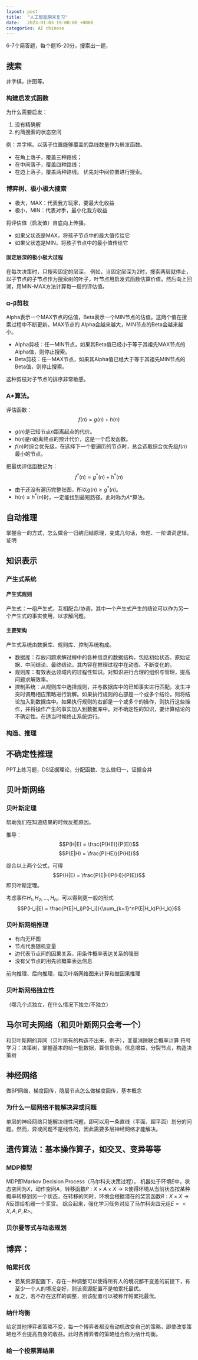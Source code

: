 ```yaml
---
layout: post
title:  "人工智能期末复习"
date:   2023-01-03 19:00:00 +0800
categories: AI chinese
---
```


6-7个简答题，每个题15-20分，搜索出一题，
## 搜索
井字棋，拼图等。

### 构建启发式函数
为什么需要启发：
1. 没有精确解
2. 约简搜索的状态空间

例：井字棋。以落子位置能够覆盖的路线数量作为启发函数。
- 在角上落子，覆盖三种路线；
- 在中间落子，覆盖四种路线；
- 在边上落子，覆盖两种路线。
优先对中间位置进行搜索。

### 博弈树、极小极大搜索
- 极大，MAX：代表我方玩家，要最大化收益
- 极小，MIN：代表对手，最小化我方收益

将评估值（启发值）自底向上传播。
- 如果父状态是MAX，将孩子节点中的最大值传给它
- 如果父状态是MIN，将孩子节点中的最小值传给它

#### 固定层深的极小极大过程
在每次决策时，只搜索固定的层深。
例如，当固定层深为2时，搜索两层就停止，以子节点的子节点作为搜索树的叶子，叶节点用启发式函数估算价值。然后向上回溯，用MIN-MAX方法计算每一层的评估值。

### α-β剪枝

Alpha表示一个MAX节点的估值，Beta表示一个MIN节点的估值。这两个值在搜索过程中不断更新。MAX节点的 Alpha会越来越大，MIN节点的Beta会越来越小。

- Alpha剪枝：任一MIN节点，如果其Beta值已经小于等于其祖先MAX节点的Alpha值，则停止搜索。
- Beta剪枝：任一MAX节点，如果其Alpha值已经大于等于其祖先MIN节点的Beta值，则停止搜索。

这种剪枝对子节点的排序非常敏感。

### A*算法。
评估函数：
$$f(n) = g(n) + h(n)$$
- $g(n)$是已知节点$n$距离起点的代价。
- $h(n)$是$n$距离终点的预计代价，这是一个启发函数。
- $f(n)$时综合优先级，在选择下一个要遍历的节点时，总会选取综合优先级$f(n)$最小的节点。

把最优评估函数记为：
$$f^*(n) = g^*(n) + h^*(n)$$
- 由于还没有遍历完整张图，所以$g(n) \geq g^*(n)$。
- $h(n) \leq h^*(n)$时，一定能找到最短路径。此时称为$A*$算法。

## 自动推理
掌握合一的方式，怎么做合一归纳归结原理，变成几句话，命题、一阶谓词逻辑，证明

## 知识表示

### 产生式系统
#### 产生式规则
产生式：一组产生式，互相配合/协调，其中一个产生式产生的结论可以作为另一个产生式的事实使用，以求解问题。

#### 主要架构
产生式系统由数据库、规则库、控制系统构成。
- 数据库：存放问题求解过程中的各种信息的数据结构，包括初始状态、原始证据、中间结论、最终结论。其内容在推理过程中在动态、不断变化的。
- 规则库：有效表达领域内的过程性知识。对知识进行合理的组织与管理，提高问题求解效率。
- 控制系统：从规则库中选择规则，并与数据库中的已知事实进行匹配。发生冲突时调用相应策略进行消解。如果执行规则的右部是一个或多个结论，则将结论加入到数据库中。如果执行规则的右部是一个或多个的操作，则执行这些操作，并将操作产生的事实加入到数据库中。对不确定性的知识，要计算结论的不确定性。在适当时候终止系统运行。

### 构造、推理

## 不确定性推理
PPT上练习题，DS证据理论，分配函数、怎么做归一，证据合并

## 贝叶斯网络

### 贝叶斯定理
帮助我们在知道结果的时候反推原因。

推导：
$$P(H|E) = \frac{P(HE)}{P(E)}$$
$$P(E|H) = \frac{P(HE)}{P(H)}$$

综合以上两个公式，可得
$$P(H|E) = \frac{P(E|H)P(H)}{P(E)}$$
即贝叶斯定理。

考虑事件$H_1, H_2, \dots, H_n$，可以得到更一般的形式
$$P(H_i|E) = \frac{P(E|H_i)P(H_i)}{\sum_{k=1}^nP(E|H_k)P(H_k)}$$

### 贝叶斯网络推理

- 有向无环图
- 节点代表随机变量
- 边代表节点间的因果关系，用条件概率表达关系的强弱
- 没有父节点的用先验概率表达信息

前向推理、后向推理，给贝叶斯网络图来计算和做因果推理

### 贝叶斯网络独立性
（哪几个点独立，在什么情况下独立/不独立）

## 马尔可夫网络（和贝叶斯网只会考一个）
和贝叶斯网的异同（贝叶斯有的构造不出来，例子），变量消除联合概率计算
符号学习：决策树，掌握基本的给一批数据，算信息熵，信息增益，分裂节点，构造决策树

## 神经网络
做BP网络，梯度回传，隐层节点怎么做梯度回传，基本概念

### 为什么一层网络不能解决异或问题
单层的神经网络只能解决线性问题，即可以用一条直线（平面、超平面）划分的问题。然而，异或问题不是线性的，因此需要多层神经网络才能解决。

## 遗传算法：基本操作算子，如交叉、变异等等

### MDP模型
MDP即Markov Decision Process（马尔科夫决策过程）。
机器处于环境$E$中，状态空间为$X$，动作空间$A$，转移函数$P: X \times A \times X \to \mathbb{R}$使得环境从当前状态按某种概率转移到另一个状态，在转移的同时，环境会根据潜在的奖赏函数$R: X \times X \to R$反馈给机器一个奖赏。
综合起来，强化学习任务对应了马尔科夫四元组$E=<X, A, P, R>$。

### 贝尔曼等式与动态规划

## 博弈：

### 帕累托优
- 若某资源配置下，存在一种调整可以使得所有人的境况都不变差的前提下，有至少一个人的境况变好，则该资源配置不是帕累托最优。
- 反之，若不存在这样的调整，则该配置可以被称作帕累托最优。

### 纳什均衡
给定其他博弈者策略不变，每一个博弈者都没有动机改变自己的策略，即使改变策略也不会提高自身的收益。此时各博弈者的策略组合称为纳什均衡。

### 给一个投票算结果

